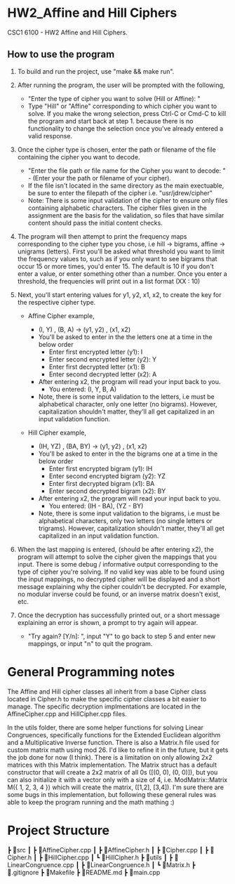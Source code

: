 # HW2_Affine and Hill Ciphers
CSC1 6100 - HW2 Affine and Hill Ciphers.

## How to use the program
1. To build and run the project, use "make && make run".

2. After running the program, the user will be prompted with the following,
    - "Enter the type of cipher you want to solve (Hill or Affine): "
     - Type "Hill" or "Affine" corresponding to which cipher you want to solve. If you make the wrong selection, press Ctrl-C or Cmd-C to kill the program and start back at step 1. because there is no functionality to change the selection once you've already entered a valid response.

3. Once the cipher type is chosen, enter the path or filename of the file containing the cipher you want to decode.
    - "Enter the file path or file name for the Cipher you want to decode: " - (Enter your the path or filename of your cipher).
    - If the file isn't located in the same directory as the main exectuable, be sure to enter the filepath of the cipher i.e. "usr/jdrew/cipher"
    *  Note: There is some input validation of the cipher to ensure only files containing 
    alphabetic characters. The cipher files given in the assignment are the basis 
    for the validation, so files that have similar content should pass the initial content checks.

4. The program will then attempt to print the frequency maps corresponding to the cipher type you chose, i.e hill -> bigrams, affine -> unigrams (letters). First you'll be asked what threshold you want to limit the frequency values to, such as if you only want to see bigrams that occur 15 or more times, you'd enter 15. The default is 10 if you don't enter a value, or enter something other than a number. Once you enter a threshold, the frequencies will print out in a list format (XX : 10)

5. Next, you'll start entering values for y1, y2, x1, x2, to create the key for the respective cipher type.
    - Affine Cipher example,
        - (I, Y) , (B, A) -> (y1, y2) , (x1, x2)
        * You'll be asked to enter in the the letters one at a time in the below order
            - Enter first encrypted letter (y1): I
            - Enter second encrypted letter (y2): Y
            - Enter first decrypted letter (x1): B
            - Enter second decrypted letter (x2): A
        * After entering x2, the program will read your input back to you.
            - You entered: (I, Y, B, A)
        * Note, there is some input validation to the letters, i.e must be alphabetical character, only one letter (no bigrams). However, capitalization shouldn't matter, they'll all get capitalized in an input validation function.
    
     - Hill Cipher example,
        - (IH, YZ) , (BA, BY) -> (y1, y2) , (x1, x2)
        * You'll be asked to enter in the the bigrams one at a time in the below order
            - Enter first encrypted bigram (y1): IH
            - Enter second encrypted bigram (y2): YZ
            - Enter first decrypted bigram (x1): BA
            - Enter second decrypted bigram (x2): BY
        * After entering x2, the program will read your input back to you.
            - You entered: (IH - BA), (YZ - BY)
        * Note, there is some input validation to the bigrams, i.e must be alphabetical characters, only two letters (no single letters or trigrams). However, capitalization shouldn't matter, they'll all get capitalized in an input validation function.

6. When the last mapping is entered, (should be after entering x2), the program will attempt to solve the cipher given the mappings that you input. There is some debug / informative output corresponding to the type of cipher you're solving. If no valid key was able to be found using the input mappings, no decrypted cipher will be displayed and a short message explaining why the cipher couldn't be decrypted. For example, no modular inverse could be found, or an inverse matrix doesn't exist, etc.

7. Once the decryption has successfully printed out, or a short message explaining an error is shown, a prompt to try again will appear.
    - "Try again? [Y/n]: ", input "Y" to go back to step 5 and enter new mappings, or input "n" to quit the program.

# General Programming notes
The Affine and Hill cipher classes all inherit from a base Cipher class located in Cipher.h to make the specific cipher classes a bit easier to manage. The specific decryption implmentations are located in the AffineCipher.cpp and HillCipher.cpp files.

In the utils folder, there are some helper functions for solving Linear Congruences, specifically functions for the Extended Euclidean algorithm and a Multiplicative Inverse function. There is also a Matrix.h file used for custom matrix math using mod 26. I'd like to refine it in the future, but it gets the job done for now (I think). There is a limitation on only allowing 2x2 matrices with this Matrix implementation. The Matrix struct has a default constructor that will create a 2x2 matrix of all 0s ([(0, 0), (0, 0)]), but you can also initialize it with a vector<int> only with a size of 4, i.e. ModMatrix::Matrix<int> M({ 1, 2, 3, 4 }) which will create the matrix, ([1,2], [3,4]). I'm sure there are some bugs in this implementation, but following these general rules was able to keep the program running and the math mathing :)

 # Project Structure

 ┣ 📂src
 ┃ ┣ 📜AffineCipher.cpp
 ┃ ┣ 📜AffineCipher.h
 ┃ ┣ 📜Cipher.cpp
 ┃ ┣ 📜Cipher.h
 ┃ ┣ 📜HillCipher.cpp
 ┃ ┗ 📜HillCipher.h
 ┣ 📂utils
 ┃ ┣ 📜LinearCongruence.cpp
 ┃ ┣ 📜LinearCongruence.h
 ┃ ┗ 📜Matrix.h
 ┣ 📜.gitignore
 ┣ 📜Makefile
 ┣ 📜README.md
 ┣ 📜main.cpp
